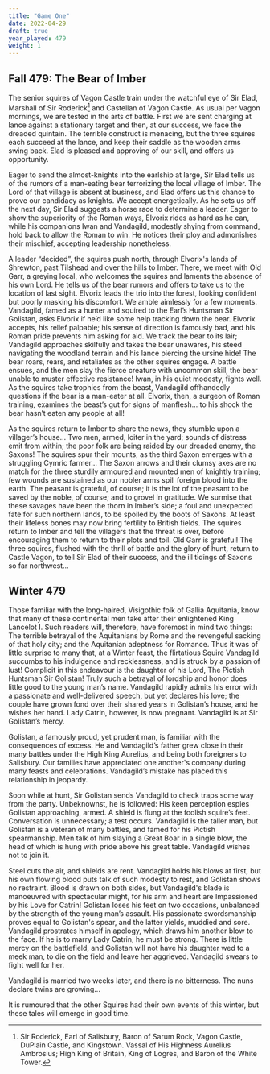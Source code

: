 ```yaml
---
title: "Game One"
date: 2022-04-29
draft: true
year_played: 479
weight: 1
---
```


## Fall 479: The Bear of Imber

The senior squires of Vagon Castle train under the watchful eye of Sir Elad, Marshall of Sir Roderick[^1] and Castellan of Vagon Castle. As usual per Vagon mornings, we are tested in the arts of battle. First we are sent charging at lance against a stationary target and then, at our success, we face the dreaded quintain. The terrible construct is menacing, but the three squires each succeed at the lance, and keep their saddle as the wooden arms swing back. Elad is pleased and approving of our skill, and offers us opportunity.

Eager to send the almost-knights into the earlship at large, Sir Elad tells us of the rumors of a man-eating bear terrorizing the local village of Imber. The Lord of that village is absent at business, and Elad offers us this chance to prove our candidacy as knights. We accept energetically. As he sets us off the next day, Sir Elad suggests a horse race to determine a leader. Eager to show the superiority of the Roman ways, Elvorix rides as hard as he can, while his companions Iwan and Vandagild, modestly shying from command, hold back to allow the Roman to win. He notices their ploy and admonishes their mischief, accepting leadership nonetheless.

A leader “decided”, the squires push north, through Elvorix's lands of Shrewton, past Tilshead and over the hills to Imber. There, we meet with Old Garr, a greying local, who welcomes the squires and laments the absence of his own Lord. He tells us of the bear rumors and offers to take us to the location of last sight. Elvorix leads the trio into the forest, looking confident but poorly masking his discomfort. We amble aimlessly for a few moments. Vandagild, famed as a hunter and squired to the Earl’s Huntsman Sir Golistan, asks Elvorix if he’d like some help tracking down the bear. Elvorix accepts, his relief palpable; his sense of direction is famously bad, and his Roman pride prevents him asking for aid. We track the bear to its lair; Vandagild approaches skilfully and takes the bear unawares, his steed navigating the woodland terrain and his lance piercing the ursine hide! The bear roars, rears, and retaliates as the other squires engage. A battle ensues, and the men slay the fierce creature with uncommon skill, the bear unable to muster effective resistance! Iwan, in his quiet modesty, fights well. As the squires take trophies from the beast, Vandagild offhandedly questions if the bear is a man-eater at all. Elvorix, then, a surgeon of Roman training, examines the beast’s gut for signs of manflesh… to his shock the bear hasn’t eaten any people at all!

As the squires return to Imber to share the news, they stumble upon a villager’s house... Two men, armed, loiter in the yard; sounds of distress emit from within; the poor folk are being raided by our dreaded enemy, the Saxons! The squires spur their mounts, as the third Saxon emerges with a struggling Cymric farmer… The Saxon arrows and their clumsy axes are no match for the three sturdily armoured and mounted men of knightly training; few wounds are sustained as our nobler arms spill foreign blood into the earth. The peasant is grateful, of course; it is the lot of the peasant to be saved by the noble, of course; and to grovel in gratitude. We surmise that these savages have been the thorn in Imber’s side; a foul and unexpected fate for such northern lands, to be spoiled by the boots of Saxons. At least their lifeless bones may now bring fertility to British fields. The squires return to Imber and tell the villagers that the threat is over, before encouraging them to return to their plots and toil. Old Garr is grateful! The three squires, flushed with the thrill of battle and the glory of hunt, return to Castle Vagon, to tell Sir Elad of their success, and the ill tidings of Saxons so far northwest…

## Winter 479

Those familiar with the long-haired, Visigothic folk of Gallia Aquitania, know that many of these continental men take after their enlightened King Lancelot I. Such readers will, therefore, have foremost in mind two things: The terrible betrayal of the Aquitanians by Rome and the revengeful sacking of that holy city; and the Aquitanian adeptness for Romance. Thus it was of little surprise to many that, at a Winter feast, the flirtatious Squire Vandagild succumbs to his indulgence and recklessness, and is struck by a passion of lust! Complicit in this endeavour is the daughter of his Lord, The Pictish Huntsman Sir Golistan! Truly such a betrayal of lordship and honor does little good to the young man’s name. Vandagild rapidly admits his error with a passionate and well-delivered speech, but yet declares his love; the couple have grown fond over their shared years in Golistan’s house, and he wishes her hand. Lady Catrin, however, is now pregnant. Vandagild is at Sir Golistan’s mercy.

Golistan, a famously proud, yet prudent man, is familiar with the consequences of excess. He and Vandagild’s father grew close in their many battles under the High King Aurelius, and being both foreigners to Salisbury. Our families have appreciated one another's company during many feasts and celebrations. Vandagild’s mistake has placed this relationship in jeopardy.

Soon while at hunt, Sir Golistan sends Vandagild to check traps some way from the party. Unbeknownst, he is followed: His keen perception espies Golistan approaching, armed. A shield is flung at the foolish squire’s feet. Conversation is unnecessary; a test occurs. Vandagild is the taller man, but Golistan is a veteran of many battles, and famed for his Pictish spearmanship. Men talk of him slaying a Great Boar in a single blow, the head of which is hung with pride above his great table. Vandagild wishes not to join it.

Steel cuts the air, and shields are rent. Vandagild holds his blows at first, but his own flowing blood puts talk of such modesty to rest, and Golistan shows no restraint. Blood is drawn on both sides, but Vandagild's blade is manoeuvred with spectacular might, for his arm and heart are Impassioned by his Love for Catrin! Golistan loses his feet on two occasions, unbalanced by the strength of the young man’s assault. His passionate swordsmanship proves equal to Golistan's spear, and the latter yields, muddied and sore. Vandagild prostrates himself in apology, which draws him another blow to the face. If he is to marry Lady Catrin, he must be strong. There is little mercy on the battlefield, and Golistan will not have his daughter wed to a meek man, to die on the field and leave her aggrieved. Vandagild swears to fight well for her.

Vandagild is married two weeks later, and there is no bitterness. The nuns declare twins are growing...

It is rumoured that the other Squires had their own events of this winter, but these tales will emerge in good time.

[^1]: Sir Roderick, Earl of Salisbury, Baron of Sarum Rock, Vagon Castle, DuPlain Castle, and Kingstown. Vassal of His Highness Aurelius Ambrosius; High King of Britain, King of Logres, and Baron of the White Tower.
